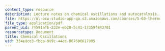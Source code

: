 ```yaml
---
content_type: resource
description: Lecture notes on chemical oscillations and autocatalysis.
file: https://ol-ocw-studio-app-qa.s3.amazonaws.com/courses/5-60-thermodynamics-kinetics-spring-2008/334e8ce3fbea909c44ee067608617905_lec_36.pdf
file_type: application/pdf
parent_uid: 74591afb-232e-eb20-5c41-17359f843701
resourcetype: Document
title: Chemical Oscillations
uid: 334e8ce3-fbea-909c-44ee-067608617905
---
```

